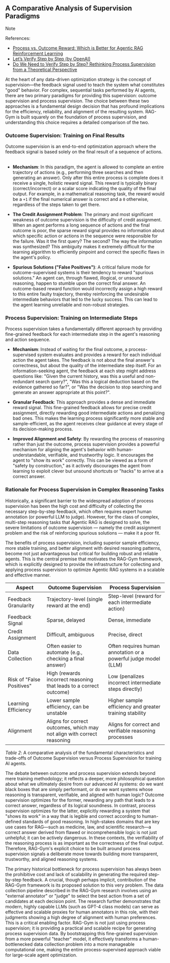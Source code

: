 ## A Comparative Analysis of Supervision Paradigms

> [!NOTE]
> References:
> - [Process vs. Outcome Reward: Which is Better for Agentic RAG Reinforcement Learning](https://arxiv.org/abs/2505.14069)
> - [Let’s Verify Step by Step (by OpenAI)](https://cdn.openai.com/improving-mathematical-reasoning-with-process-supervision/Lets_Verify_Step_by_Step.pdf)
> - [Do We Need to Verify Step by Step? Rethinking Process Supervision from a Theoretical Perspective](https://arxiv.org/html/2502.10581v2)

At the heart of any data-driven optimization strategy is the concept of supervision—the feedback signal used to teach the system what constitutes "good" behavior. For complex, sequential tasks performed by AI agents, there are two primary paradigms for providing this supervision: outcome supervision and process supervision. The choice between these two approaches is a fundamental design decision that has profound implications for the efficiency, reliability, and alignment of the resulting system. RAG-Gym is built squarely on the foundation of process supervision, and understanding this choice requires a detailed comparison of the two.

### Outcome Supervision: Training on Final Results

Outcome supervision is an end-to-end optimization approach where the feedback signal is based solely on the final result of a sequence of actions.   

- **Mechanism**: In this paradigm, the agent is allowed to complete an entire trajectory of actions (e.g., performing three searches and then generating an answer). Only after this entire process is complete does it receive a single, holistic reward signal. This reward is typically binary (correct/incorrect) or a scalar score indicating the quality of the final output. For example, in a mathematical reasoning task, the reward would be a `+1` if the final numerical answer is correct and a `0` otherwise, regardless of the steps taken to get there.   

- **The Credit Assignment Problem**: The primary and most significant weakness of outcome supervision is the difficulty of credit assignment. When an agent performs a long sequence of actions and the final outcome is poor, the sparse reward signal provides no information about which specific action or actions in the sequence were responsible for the failure. Was it the first query? The second? The way the information was synthesized? This ambiguity makes it extremely difficult for the learning algorithm to efficiently pinpoint and correct the specific flaws in the agent's policy.   

- **Spurious Solutions ("False Positives")**: A critical failure mode for outcome-supervised systems is their tendency to reward "spurious solutions." An agent can, through flawed, illogical, or unsound reasoning, happen to stumble upon the correct final answer. An outcome-based reward function would incorrectly assign a high reward to this entire faulty trajectory, thereby reinforcing the undesirable intermediate behaviors that led to the lucky success. This can lead to the agent learning unreliable and non-robust strategies.   

### Process Supervision: Training on Intermediate Steps

Process supervision takes a fundamentally different approach by providing fine-grained feedback for each intermediate step in the agent's reasoning and action sequence.   

- **Mechanism**: Instead of waiting for the final outcome, a process-supervised system evaluates and provides a reward for each individual action the agent takes. The feedback is not about the final answer's correctness, but about the quality of the intermediate step itself. For an information-seeking agent, the feedback at each step might address questions like: "Given the current history, was this a useful and non-redundant search query?", "Was this a logical deduction based on the evidence gathered so far?", or "Was the decision to stop searching and generate an answer appropriate at this point?".   

- **Granular Feedback**: This approach provides a dense and immediate reward signal. This fine-grained feedback allows for precise credit assignment, directly rewarding good intermediate actions and penalizing bad ones. This makes the learning process significantly more stable and sample-efficient, as the agent receives clear guidance at every stage of its decision-making process.   

- **Improved Alignment and Safety**: By rewarding the process of reasoning rather than just the outcome, process supervision provides a powerful mechanism for aligning the agent's behavior with human-understandable, verifiable, and trustworthy logic. It encourages the agent to "show its work" correctly. This can be viewed as a form of "safety by construction," as it actively discourages the agent from learning to exploit clever but unsound shortcuts or "hacks" to arrive at a correct answer.

### Rationale for Process Supervision in Complex Reasoning Tasks

Historically, a significant barrier to the widespread adoption of process supervision has been the high cost and difficulty of collecting the necessary step-by-step feedback, which often requires expert human annotation (or powerful LLM to judge). However, for the class of complex, multi-step reasoning tasks that Agentic RAG is designed to solve, the severe limitations of outcome supervision — namely the credit assignment problem and the risk of reinforcing spurious solutions — make it a poor fit.

The benefits of process supervision, including superior sample efficiency, more stable training, and better alignment with desired reasoning patterns, become not just advantageous but critical for building robust and reliable agents. This is the central premise that motivates the RAG-Gym framework, which is explicitly designed to provide the infrastructure for collecting and applying process supervision to optimize Agentic RAG systems in a scalable and effective manner.

| Aspect                    | Outcome Supervision                                                     | Process Supervision                                       |
| ------------------------- | ----------------------------------------------------------------------- | --------------------------------------------------------- |
| Feedback Granularity      | Trajectory-level (single reward at the end)                             | Step-level (reward for each intermediate action)          |
| Feedback Signal           | Sparse, delayed                                                         | Dense, immediate                                          |
| Credit Assignment         | Difficult, ambiguous                                                    | Precise, direct                                           |
| Data Collection           | Often easier to automate (e.g., checking a final answer)                | Often requires human annotation or a powerful judge model (LLM) |
| Risk of "False Positives" | High (rewards incorrect reasoning that leads to a correct outcome)      | Low (penalizes incorrect intermediate steps directly)     |
| Learning Efficiency       | Lower sample efficiency, can be unstable                                | Higher sample efficiency and greater training stability   |
| Alignment                 | Aligns for correct outcomes, which may not align with correct reasoning | Aligns for correct and verifiable reasoning processes     |

*Table 2*: A comparative analysis of the fundamental characteristics and trade-offs of Outcome Supervision versus Process Supervision for training AI agents.

The debate between outcome and process supervision extends beyond mere training methodology; it reflects a deeper, more philosophical question about what we ultimately desire from our advanced AI systems: do we want black boxes that are simply performant, or do we want systems whose reasoning is transparent, verifiable, and aligned with human logic? Outcome supervision optimizes for the former, rewarding any path that leads to a correct answer, regardless of its logical soundness. In contrast, process supervision optimizes for the latter, explicitly rewarding a system that "shows its work" in a way that is legible and correct according to human-defined standards of good reasoning. In high-stakes domains that are key use cases for RAG—such as medicine, law, and scientific research—a correct answer derived from flawed or incomprehensible logic is not just unhelpful; it can be actively dangerous. In these contexts, the verifiability of the reasoning process is as important as the correctness of the final output. Therefore, RAG-Gym's explicit choice to be built around process supervision signals a deliberate move towards building more transparent, trustworthy, and aligned reasoning systems.   

The primary historical bottleneck for process supervision has always been the prohibitive cost and lack of scalability in generating the required step-by-step feedback. A crucial, though perhaps implicit, contribution of the RAG-Gym framework is its proposed solution to this very problem. The data collection pipeline described in the RAG-Gym research involves using an "external annotator" or "judge" to select the best action from a set of candidates at each decision point. The research further demonstrates that modern, highly capable LLMs (such as GPT-4 class models) can serve as effective and scalable proxies for human annotators in this role, with their judgments showing a high degree of alignment with human preferences. This is a critical enabling factor. RAG-Gym is not just using process supervision; it is providing a practical and scalable recipe for generating process supervision data. By bootstrapping this fine-grained supervision from a more powerful "teacher" model, it effectively transforms a human-bottlenecked data collection problem into a more manageable computational one, making the entire process-supervised approach viable for large-scale agent optimization.
